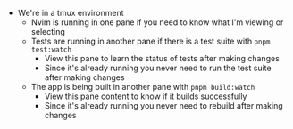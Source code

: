- We're in a tmux environment
  - Nvim is running in one pane if you need to know what I'm viewing or selecting
  - Tests are running in another pane if there is a test suite with `pnpm test:watch`
    - View this pane to learn the status of tests after making changes
    - Since it's already running you never need to run the test suite after making changes
  - The app is being built in another pane with `pnpm build:watch`
    - View this pane content to know if it builds successfully
    - Since it's already running you never need to rebuild after making changes